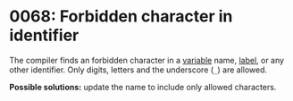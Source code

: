 # 0068: Forbidden character in identifier

The compiler finds an forbidden character in a [variable](../../coding/variables.md) name, [label](../../coding/data-types.md#labels), or any other identifier. Only digits, letters and the underscore (`_`) are allowed.

**Possible solutions:** update the name to include only allowed characters.
